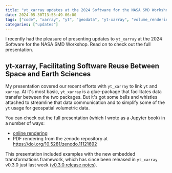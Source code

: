 ```yaml
---
title: "yt_xarray updates at the 2024 Software for the NASA SMD Workshop"
date: 2024-05-30T13:55:49-06:00
tags: ["code", "xarray", "yt", "geodata", "yt-xarray", "volume_rendering"]
categories: ["updates"]
---
```


I recently had the pleasure of presenting updates to `yt_xarray` at the 2024 Software for the NASA SMD Workshop. Read on to check out the full presentation.

## yt-xarray, Facilitating Software Reuse Between Space and Earth Sciences

My presentation covered our recent efforts with `yt_xarray` to link `yt` and `xarray`. At it's most basic, `yt_xarray` is a glue-package that facilitates data transfer between the two packages. But it's got some bells and whistles attached to streamline that data communication and to simplify some of the `yt` usage for geospatial volumetric data.

You can check out the full presentation (which I wrote as a Jupyter book) in a number of ways:
* [online rendering](https://chrishavlin.github.io/NASASoftwareWorkshop2024/intro.html)
* PDF rendering from the zenodo repository at https://doi.org/10.5281/zenodo.11121692

This presentation included examples with the new embedded transformations framework, which has since been released in `yt_xarray` v0.3.0 just last week ([v0.3.0 release notes](https://github.com/data-exp-lab/yt_xarray/releases/tag/v0.3.0)).
